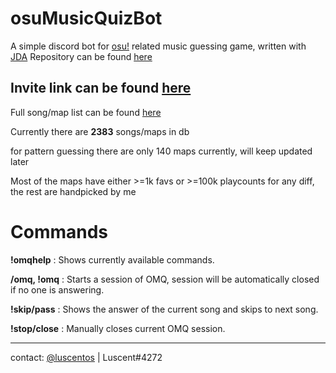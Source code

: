 # osuMusicQuizBot
A simple discord bot for [osu!](https://osu.ppy.sh/home) related music guessing game, written with [JDA](https://github.com/DV8FromTheWorld/JDA)
Repository can be found [here](https://github.com/inix1257/omqBot)

## Invite link can be found [here][inviteLink]

[inviteLink]: https://discord.com/oauth2/authorize?client_id=1001554643874222230&permissions=517547085632&scope=bot
Full song/map list can be found [here](https://paste.ee/p/rwGAT)

Currently there are **2383** songs/maps in db

for pattern guessing there are only 140 maps currently, will keep updated later

Most of the maps have either >=1k favs or >=100k playcounts for any diff, the rest are handpicked by me



# Commands
**!omqhelp** : Shows currently available commands.

**/omq, !omq** : Starts a session of OMQ, session will be automatically closed if no one is answering.

**!skip/pass** : Shows the answer of the current song and skips to next song.

**!stop/close** : Manually closes current OMQ session.



- - -

contact: [@luscentos](https://twitter.com/luscentos) | Luscent#4272
